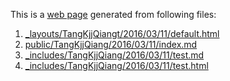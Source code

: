 This is a [web page](http://bigdata-mindstorms.github.io/jekyll-playground/public/TangKjjQiang/2016/03/11/index.html) generated from following files:

1. [_layouts/TangKjjQiangt/2016/03/11/default.html](https://github.com/bigdata-mindstorms/jekyll-playground/blob/gh-pages/_layouts/TangKjjQiang/2016/03/11/default.html)
2. [public/TangKjjQiang/2016/03/11/index.md](https://github.com/bigdata-mindstorms/jekyll-playground/blob/gh-pages/public/TangKjjQiang/2016/3/11/index.md)
3. [_includes/TangKjjQiang/2016/03/11/test.md](https://github.com/bigdata-mindstorms/jekyll-playground/blob/gh-pages/_includes/TangKjjQiang/2016/03/11/test.md)
4. [_includes/TangKjjQiang/2016/03/11/test.html](https://github.com/bigdata-mindstorms/jekyll-playground/blob/gh-pages/_includes/TangKjjQiang/2016/03/11/test.html)
